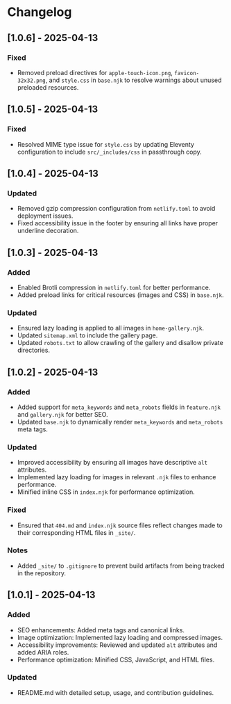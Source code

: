 # Changelog

## [1.0.6] - 2025-04-13
### Fixed
- Removed preload directives for `apple-touch-icon.png`, `favicon-32x32.png`, and `style.css` in `base.njk` to resolve warnings about unused preloaded resources.

## [1.0.5] - 2025-04-13
### Fixed
- Resolved MIME type issue for `style.css` by updating Eleventy configuration to include `src/_includes/css` in passthrough copy.

## [1.0.4] - 2025-04-13
### Updated
- Removed gzip compression configuration from `netlify.toml` to avoid deployment issues.
- Fixed accessibility issue in the footer by ensuring all links have proper underline decoration.

## [1.0.3] - 2025-04-13
### Added
- Enabled Brotli compression in `netlify.toml` for better performance.
- Added preload links for critical resources (images and CSS) in `base.njk`.

### Updated
- Ensured lazy loading is applied to all images in `home-gallery.njk`.
- Updated `sitemap.xml` to include the gallery page.
- Updated `robots.txt` to allow crawling of the gallery and disallow private directories.

## [1.0.2] - 2025-04-13
### Added
- Added support for `meta_keywords` and `meta_robots` fields in `feature.njk` and `gallery.njk` for better SEO.
- Updated `base.njk` to dynamically render `meta_keywords` and `meta_robots` meta tags.

### Updated
- Improved accessibility by ensuring all images have descriptive `alt` attributes.
- Implemented lazy loading for images in relevant `.njk` files to enhance performance.
- Minified inline CSS in `index.njk` for performance optimization.

### Fixed
- Ensured that `404.md` and `index.njk` source files reflect changes made to their corresponding HTML files in `_site/`.

### Notes
- Added `_site/` to `.gitignore` to prevent build artifacts from being tracked in the repository.

## [1.0.1] - 2025-04-13
### Added
- SEO enhancements: Added meta tags and canonical links.
- Image optimization: Implemented lazy loading and compressed images.
- Accessibility improvements: Reviewed and updated `alt` attributes and added ARIA roles.
- Performance optimization: Minified CSS, JavaScript, and HTML files.

### Updated
- README.md with detailed setup, usage, and contribution guidelines.